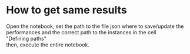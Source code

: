 # How to get same results

Open the notebook, set the path to the file json where to save/update the performances and the correct path to the instances in the cell   
    "Defining paths"  
then, execute the entire notebook. 